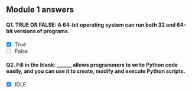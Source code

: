 ## Module 1 answers

#### Q1. TRUE OR FALSE: A 64-bit operating system can run both 32 and 64-bit versions of programs.
- [x] True
- [ ] False

#### Q2. Fill in the blank: ______ allows programmers to write Python code easily, and you can use it to create, modify and execute Python scripts.
- [x] IDLE



